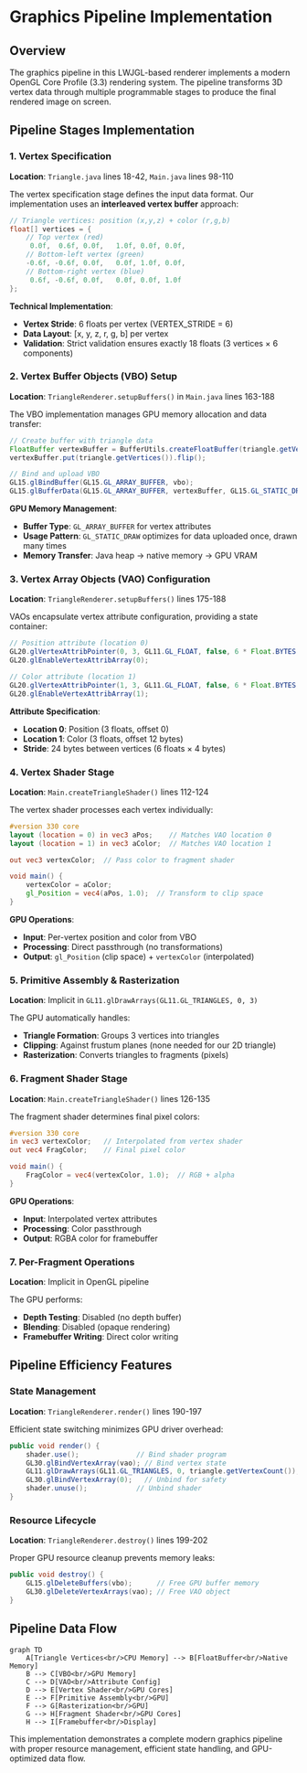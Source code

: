 # Graphics Pipeline Implementation

## Overview

The graphics pipeline in this LWJGL-based renderer implements a modern OpenGL Core Profile (3.3) rendering system. The pipeline transforms 3D vertex data through multiple programmable stages to produce the final rendered image on screen.

## Pipeline Stages Implementation

### 1. Vertex Specification
**Location**: `Triangle.java` lines 18-42, `Main.java` lines 98-110

The vertex specification stage defines the input data format. Our implementation uses an **interleaved vertex buffer** approach:

```java
// Triangle vertices: position (x,y,z) + color (r,g,b)
float[] vertices = {
    // Top vertex (red)
     0.0f,  0.6f, 0.0f,   1.0f, 0.0f, 0.0f,
    // Bottom-left vertex (green)
    -0.6f, -0.6f, 0.0f,   0.0f, 1.0f, 0.0f,
    // Bottom-right vertex (blue)
     0.6f, -0.6f, 0.0f,   0.0f, 0.0f, 1.0f
};
```

**Technical Implementation**:
- **Vertex Stride**: 6 floats per vertex (VERTEX_STRIDE = 6)
- **Data Layout**: [x, y, z, r, g, b] per vertex
- **Validation**: Strict validation ensures exactly 18 floats (3 vertices × 6 components)

### 2. Vertex Buffer Objects (VBO) Setup
**Location**: `TriangleRenderer.setupBuffers()` in `Main.java` lines 163-188

The VBO implementation manages GPU memory allocation and data transfer:

```java
// Create buffer with triangle data
FloatBuffer vertexBuffer = BufferUtils.createFloatBuffer(triangle.getVertices().length);
vertexBuffer.put(triangle.getVertices()).flip();

// Bind and upload VBO
GL15.glBindBuffer(GL15.GL_ARRAY_BUFFER, vbo);
GL15.glBufferData(GL15.GL_ARRAY_BUFFER, vertexBuffer, GL15.GL_STATIC_DRAW);
```

**GPU Memory Management**:
- **Buffer Type**: `GL_ARRAY_BUFFER` for vertex attributes
- **Usage Pattern**: `GL_STATIC_DRAW` optimizes for data uploaded once, drawn many times
- **Memory Transfer**: Java heap → native memory → GPU VRAM

### 3. Vertex Array Objects (VAO) Configuration
**Location**: `TriangleRenderer.setupBuffers()` lines 175-188

VAOs encapsulate vertex attribute configuration, providing a state container:

```java
// Position attribute (location 0)
GL20.glVertexAttribPointer(0, 3, GL11.GL_FLOAT, false, 6 * Float.BYTES, 0);
GL20.glEnableVertexAttribArray(0);

// Color attribute (location 1)  
GL20.glVertexAttribPointer(1, 3, GL11.GL_FLOAT, false, 6 * Float.BYTES, 3 * Float.BYTES);
GL20.glEnableVertexAttribArray(1);
```

**Attribute Specification**:
- **Location 0**: Position (3 floats, offset 0)
- **Location 1**: Color (3 floats, offset 12 bytes)
- **Stride**: 24 bytes between vertices (6 floats × 4 bytes)

### 4. Vertex Shader Stage
**Location**: `Main.createTriangleShader()` lines 112-124

The vertex shader processes each vertex individually:

```glsl
#version 330 core
layout (location = 0) in vec3 aPos;    // Matches VAO location 0
layout (location = 1) in vec3 aColor;  // Matches VAO location 1

out vec3 vertexColor;  // Pass color to fragment shader

void main() {
    vertexColor = aColor;
    gl_Position = vec4(aPos, 1.0);  // Transform to clip space
}
```

**GPU Operations**:
- **Input**: Per-vertex position and color from VBO
- **Processing**: Direct passthrough (no transformations)
- **Output**: `gl_Position` (clip space) + `vertexColor` (interpolated)

### 5. Primitive Assembly & Rasterization
**Location**: Implicit in `GL11.glDrawArrays(GL11.GL_TRIANGLES, 0, 3)`

The GPU automatically handles:
- **Triangle Formation**: Groups 3 vertices into triangles
- **Clipping**: Against frustum planes (none needed for our 2D triangle)
- **Rasterization**: Converts triangles to fragments (pixels)

### 6. Fragment Shader Stage
**Location**: `Main.createTriangleShader()` lines 126-135

The fragment shader determines final pixel colors:

```glsl
#version 330 core
in vec3 vertexColor;   // Interpolated from vertex shader
out vec4 FragColor;    // Final pixel color

void main() {
    FragColor = vec4(vertexColor, 1.0);  // RGB + alpha
}
```

**GPU Operations**:
- **Input**: Interpolated vertex attributes
- **Processing**: Color passthrough
- **Output**: RGBA color for framebuffer

### 7. Per-Fragment Operations
**Location**: Implicit in OpenGL pipeline

The GPU performs:
- **Depth Testing**: Disabled (no depth buffer)
- **Blending**: Disabled (opaque rendering)
- **Framebuffer Writing**: Direct color writing

## Pipeline Efficiency Features

### State Management
**Location**: `TriangleRenderer.render()` lines 190-197

Efficient state switching minimizes GPU driver overhead:

```java
public void render() {
    shader.use();              // Bind shader program
    GL30.glBindVertexArray(vao); // Bind vertex state
    GL11.glDrawArrays(GL11.GL_TRIANGLES, 0, triangle.getVertexCount());
    GL30.glBindVertexArray(0);   // Unbind for safety
    shader.unuse();            // Unbind shader
}
```

### Resource Lifecycle
**Location**: `TriangleRenderer.destroy()` lines 199-202

Proper GPU resource cleanup prevents memory leaks:

```java
public void destroy() {
    GL15.glDeleteBuffers(vbo);      // Free GPU buffer memory
    GL30.glDeleteVertexArrays(vao); // Free VAO object
}
```

## Pipeline Data Flow

```mermaid
graph TD
    A[Triangle Vertices<br/>CPU Memory] --> B[FloatBuffer<br/>Native Memory]
    B --> C[VBO<br/>GPU Memory]
    C --> D[VAO<br/>Attribute Config]
    D --> E[Vertex Shader<br/>GPU Cores]
    E --> F[Primitive Assembly<br/>GPU]
    F --> G[Rasterization<br/>GPU]
    G --> H[Fragment Shader<br/>GPU Cores]
    H --> I[Framebuffer<br/>Display]
```

This implementation demonstrates a complete modern graphics pipeline with proper resource management, efficient state handling, and GPU-optimized data flow. 
